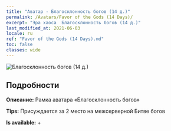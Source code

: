 ```yaml
---
title: "Аватар - Благосклонность богов (14 д.)"
permalink: /Avatars/Favor of the Gods (14 Days)/
excerpt: "Эра хаоса  Благосклонность богов (14 д.)"
last_modified_at: 2021-06-03
locale: ru
ref: "Favor of the Gods (14 Days).md"
toc: false
classes: wide
---
```

 ![Благосклонность богов (14 д.)](/images/a/avatarFrame_62.png)

## Подробности

 **Описание:** Рамка аватара «Благосклонность богов» 

 **Tips:** Присуждается за 2 место на межсерверной Битве богов 

 **Is available:**  + 


